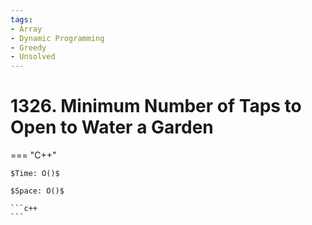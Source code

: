 ```yaml
---
tags:
- Array
- Dynamic Programming
- Greedy
- Unsolved
---
```



# 1326. Minimum Number of Taps to Open to Water a Garden

=== "C++"

    $Time: O()$

    $Space: O()$

    ```c++
    ```